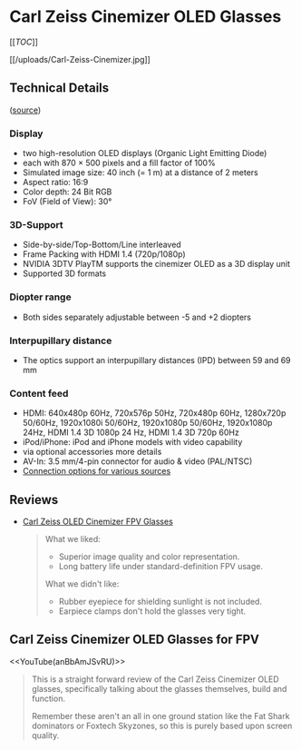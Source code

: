 # Carl Zeiss Cinemizer OLED Glasses

[[_TOC_]]

[[/uploads/Carl-Zeiss-Cinemizer.jpg]]

## Technical Details

([source](http://www.zeiss.com/cinemizer-oled/en_de/product-information.html#technical-details))

### Display 

* two high-resolution OLED displays (Organic Light Emitting Diode)
* each with 870 × 500 pixels and a fill factor of 100%
* Simulated image size: 40 inch (= 1 m) at a distance of 2 meters
* Aspect ratio: 16:9
* Color depth: 24 Bit RGB
* FoV (Field of View): 30°

### 3D-Support

* Side-by-side/Top-Bottom/Line interleaved
* Frame Packing with HDMI 1.4 (720p/1080p)
* NVIDIA 3DTV PlayTM supports the cinemizer OLED as a 3D display unit
* Supported 3D formats

### Diopter range 

* Both sides separately adjustable between -5 and +2 diopters

### Interpupillary distance 

* The optics support an interpupillary distances (IPD) between 59 and 69 mm

### Content feed  

* HDMI: 640x480p 60Hz, 720x576p 50Hz, 720x480p 60Hz, 1280x720p 50/60Hz, 1920x1080i 50/60Hz, 1920x1080p 50/60Hz, 1920x1080p 24Hz, HDMI 1.4 3D 1080p 24 Hz, HDMI 1.4 3D 720p 60Hz
* iPod/iPhone: iPod and iPhone models with video capability
* via optional accessories more details
* AV-In: 3.5 mm/4-pin connector for audio & video (PAL/NTSC)
* [Connection options for various sources](http://www.zeiss.com/content/dam/cinemizer/downloads/pdf/eng/cinemizer_connection-matrix.pdf)

## Reviews

* [Carl Zeiss OLED Cinemizer FPV Glasses](http://www.rcgroups.com/forums/showthread.php?t=2079277)

  > What we liked:
  >
  > * Superior image quality and color representation.
  > * Long battery life under standard-definition FPV usage.
  >
  > What we didn't like:
  >
  > * Rubber eyepiece for shielding sunlight is not included.
  > * Earpiece clamps don't hold the glasses very tight.

## Carl Zeiss Cinemizer OLED Glasses for FPV

<<YouTube(anBbAmJSvRU)>>

> This is a straight forward review of the Carl Zeiss Cinemizer OLED glasses, specifically talking about the glasses themselves, build and function.
>
> Remember these aren't an all in one ground station like the Fat Shark dominators or Foxtech Skyzones, so this is purely based upon screen quality.